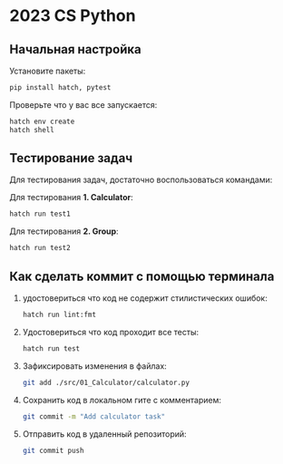 # 2023 CS Python

## Начальная настройка

Установите пакеты:
```bash
pip install hatch, pytest
```

Проверьте что у вас все запускается:
```bash
hatch env create
hatch shell
```

## Тестирование задач

Для тестирования задач, достаточно воспользоваться командами:

Для тестирования **1. Calculator**:
```bash
hatch run test1
```

Для тестирования **2. Group**:
```bash
hatch run test2
```

## Как сделать коммит с помощью терминала

1. удостовериться что код не содержит стилистических ошибок:
    ```bash
    hatch run lint:fmt
    ```
2. Удостовериться что код проходит все тесты:
    ```bash
    hatch run test
    ```
3. Зафиксировать изменения в файлах:
    ```bash
    git add ./src/01_Calculator/calculator.py
    ```
4. Сохранить код в локальном гите с комментарием:
    ```bash
    git commit -m "Add calculator task"
    ```
5. Отправить код в удаленный репозиторий:
    ```bash
    git commit push
    ```
